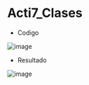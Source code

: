 # Acti7_Clases
- Codigo

![image](https://github.com/user-attachments/assets/4cb6dab2-668f-4797-bf19-2961bc396dfc)

- Resultado

![image](https://github.com/user-attachments/assets/dab85a31-9b6d-46f8-8c1a-0acab77d83b1)
